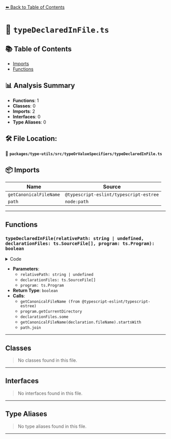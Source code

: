[⬅️ Back to Table of Contents](../../../../index.md)

# 📄 `typeDeclaredInFile.ts`

## 📚 Table of Contents

- [Imports](#imports)
- [Functions](#functions)

## 📊 Analysis Summary

- **Functions**: 1
- **Classes**: 0
- **Imports**: 2
- **Interfaces**: 0
- **Type Aliases**: 0

## 🛠️ File Location:
📂 **`packages/type-utils/src/typeOrValueSpecifiers/typeDeclaredInFile.ts`**

## 📦 Imports

| Name | Source |
|------|--------|
| `getCanonicalFileName` | `@typescript-eslint/typescript-estree` |
| `path` | `node:path` |


---

## Functions

### `typeDeclaredInFile(relativePath: string | undefined, declarationFiles: ts.SourceFile[], program: ts.Program): boolean`

<details><summary>Code</summary>

```ts
export function typeDeclaredInFile(
  relativePath: string | undefined,
  declarationFiles: ts.SourceFile[],
  program: ts.Program,
): boolean {
  if (relativePath == null) {
    const cwd = getCanonicalFileName(program.getCurrentDirectory());
    return declarationFiles.some(declaration =>
      getCanonicalFileName(declaration.fileName).startsWith(cwd),
    );
  }
  const absolutePath = getCanonicalFileName(
    path.join(program.getCurrentDirectory(), relativePath),
  );
  return declarationFiles.some(
    declaration => getCanonicalFileName(declaration.fileName) === absolutePath,
  );
}
```
</details>

- **Parameters**:
  - `relativePath: string | undefined`
  - `declarationFiles: ts.SourceFile[]`
  - `program: ts.Program`
- **Return Type**: `boolean`
- **Calls**:
  - `getCanonicalFileName (from @typescript-eslint/typescript-estree)`
  - `program.getCurrentDirectory`
  - `declarationFiles.some`
  - `getCanonicalFileName(declaration.fileName).startsWith`
  - `path.join`

---

## Classes

> No classes found in this file.


---

## Interfaces

> No interfaces found in this file.


---

## Type Aliases

> No type aliases found in this file.


---